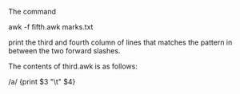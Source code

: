                                                                                
The command                                                                                                                                       
   
awk -f fifth.awk marks.txt

print the third and fourth column of  lines that matches the pattern in between the two forward slashes. 

The contents of third.awk is as follows:

/a/ {print $3 "\t" $4}
